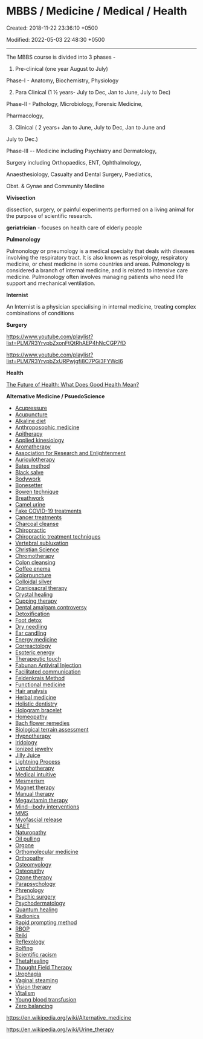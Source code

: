 # MBBS / Medicine / Medical / Health

Created: 2018-11-22 23:36:10 +0500

Modified: 2022-05-03 22:48:30 +0500

---

The MBBS course is divided into 3 phases -

1.  Pre-clinical (one year August to July)

Phase-I - Anatomy, Biochemistry, Physiology

2.  Para Clinical (1 ½ years- July to Dec, Jan to June, July to Dec)

Phase-II - Pathology, Microbiology, Forensic Medicine,

Pharmacology,

3.  Clinical ( 2 years+ Jan to June, July to Dec, Jan to June and

July to Dec.)

Phase-III -- Medicine including Psychiatry and Dermatology,

Surgery including Orthopaedics, ENT, Ophthalmology,

Anaesthesiology, Casualty and Dental Surgery, Paediatics,

Obst. & Gynae and Community Mediine



**Vivisection**

dissection, surgery, or painful experiments performed on a living animal for the purpose of scientific research.



**geriatrician** - focuses on health care of elderly people



**Pulmonology**

Pulmonology or pneumology is a medical specialty that deals with diseases involving the respiratory tract. It is also known as respirology, respiratory medicine, or chest medicine in some countries and areas. Pulmonology is considered a branch of internal medicine, and is related to intensive care medicine. Pulmonology often involves managing patients who need life support and mechanical ventilation.



**Internist**

An Internist is a physician specialising in internal medicine, treating complex combinations of conditions



**Surgery**

<https://www.youtube.com/playlist?list=PLM7R3YrvpbZxonFtQtRhAEP4hNcCGP7fD>

<https://www.youtube.com/playlist?list=PLM7R3YrvpbZxURPwjgfi8C7PGi3FYWcI6>



**Health**

[The Future of Health: What Does Good Health Mean?](https://youtu.be/GXeSoN_8zC4)



**Alternative Medicine / PsuedoScience**
-   [Acupressure](https://en.wikipedia.org/wiki/Acupressure)
-   [Acupuncture](https://en.wikipedia.org/wiki/Acupuncture)
-   [Alkaline diet](https://en.wikipedia.org/wiki/Alkaline_diet)
-   [Anthroposophic medicine](https://en.wikipedia.org/wiki/Anthroposophic_medicine)
-   [Apitherapy](https://en.wikipedia.org/wiki/Apitherapy)
-   [Applied kinesiology](https://en.wikipedia.org/wiki/Applied_kinesiology)
-   [Aromatherapy](https://en.wikipedia.org/wiki/Aromatherapy)
-   [Association for Research and Enlightenment](https://en.wikipedia.org/wiki/Association_for_Research_and_Enlightenment)
-   [Auriculotherapy](https://en.wikipedia.org/wiki/Auriculotherapy)
-   [Bates method](https://en.wikipedia.org/wiki/Bates_method)
-   [Black salve](https://en.wikipedia.org/wiki/Black_salve)
-   [Bodywork](https://en.wikipedia.org/wiki/Bodywork_(alternative_medicine))
-   [Bonesetter](https://en.wikipedia.org/wiki/Bonesetter)
-   [Bowen technique](https://en.wikipedia.org/wiki/Bowen_technique)
-   [Breathwork](https://en.wikipedia.org/wiki/Breathwork)
-   [Camel urine](https://en.wikipedia.org/wiki/Camel_urine)
-   [Fake COVID-19 treatments](https://en.wikipedia.org/wiki/List_of_unproven_methods_against_COVID-19)
-   [Cancer treatments](https://en.wikipedia.org/wiki/Alternative_cancer_treatments)
-   [Charcoal cleanse](https://en.wikipedia.org/wiki/Activated_charcoal_cleanse)
-   [Chiropractic](https://en.wikipedia.org/wiki/Chiropractic)
-   [Chiropractic treatment techniques](https://en.wikipedia.org/wiki/Chiropractic_treatment_techniques)
-   [Vertebral subluxation](https://en.wikipedia.org/wiki/Vertebral_subluxation)
-   [Christian Science](https://en.wikipedia.org/wiki/Christian_Science)
-   [Chromotherapy](https://en.wikipedia.org/wiki/Chromotherapy)
-   [Colon cleansing](https://en.wikipedia.org/wiki/Colon_cleansing)
-   [Coffee enema](https://en.wikipedia.org/wiki/Coffee_enema)
-   [Colorpuncture](https://en.wikipedia.org/wiki/Colorpuncture)
-   [Colloidal silver](https://en.wikipedia.org/wiki/Colloidal_silver)
-   [Craniosacral therapy](https://en.wikipedia.org/wiki/Craniosacral_therapy)
-   [Crystal healing](https://en.wikipedia.org/wiki/Crystal_healing)
-   [Cupping therapy](https://en.wikipedia.org/wiki/Cupping_therapy)
-   [Dental amalgam controversy](https://en.wikipedia.org/wiki/Dental_amalgam_controversy)
-   [Detoxification](https://en.wikipedia.org/wiki/Detoxification_(alternative_medicine))
-   [Foot detox](https://en.wikipedia.org/wiki/Detoxification_foot_baths)
-   [Dry needling](https://en.wikipedia.org/wiki/Dry_needling)
-   [Ear candling](https://en.wikipedia.org/wiki/Ear_candling)
-   [Energy medicine](https://en.wikipedia.org/wiki/Energy_medicine)
-   [Correactology](https://en.wikipedia.org/wiki/Correactology)
-   [Esoteric energy](https://en.wikipedia.org/wiki/Energy_(esotericism))
-   [Therapeutic touch](https://en.wikipedia.org/wiki/Therapeutic_touch)
-   [Fabunan Antiviral Injection](https://en.wikipedia.org/wiki/Fabunan_Antiviral_Injection)
-   [Facilitated communication](https://en.wikipedia.org/wiki/Facilitated_communication)
-   [Feldenkrais Method](https://en.wikipedia.org/wiki/Feldenkrais_Method)
-   [Functional medicine](https://en.wikipedia.org/wiki/Functional_medicine)
-   [Hair analysis](https://en.wikipedia.org/wiki/Hair_analysis_(alternative_medicine))
-   [Herbal medicine](https://en.wikipedia.org/wiki/Herbal_medicine)
-   [Holistic dentistry](https://en.wikipedia.org/wiki/Holistic_dentistry)
-   [Hologram bracelet](https://en.wikipedia.org/wiki/Hologram_bracelet)
-   [Homeopathy](https://en.wikipedia.org/wiki/Homeopathy)
-   [Bach flower remedies](https://en.wikipedia.org/wiki/Bach_flower_remedies)
-   [Biological terrain assessment](https://en.wikipedia.org/wiki/Biological_terrain_assessment)
-   [Hypnotherapy](https://en.wikipedia.org/wiki/Hypnotherapy)
-   [Iridology](https://en.wikipedia.org/wiki/Iridology)
-   [Ionized jewelry](https://en.wikipedia.org/wiki/Ionized_jewelry)
-   [Jilly Juice](https://en.wikipedia.org/wiki/Jilly_Juice)
-   [Lightning Process](https://en.wikipedia.org/wiki/The_Lightning_Process)
-   [Lymphotherapy](https://en.wikipedia.org/wiki/Lymphotherapy)
-   [Medical intuitive](https://en.wikipedia.org/wiki/Medical_intuitive)
-   [Mesmerism](https://en.wikipedia.org/wiki/Animal_magnetism)
-   [Magnet therapy](https://en.wikipedia.org/wiki/Magnet_therapy)
-   [Manual therapy](https://en.wikipedia.org/wiki/Manual_therapy)
-   [Megavitamin therapy](https://en.wikipedia.org/wiki/Megavitamin_therapy)
-   [Mind--body interventions](https://en.wikipedia.org/wiki/Mind%E2%80%93body_interventions)
-   [MMS](https://en.wikipedia.org/wiki/Miracle_Mineral_Supplement)
-   [Myofascial release](https://en.wikipedia.org/wiki/Myofascial_release)
-   [NAET](https://en.wikipedia.org/wiki/Nambudripad%27s_Allergy_Elimination_Techniques)
-   [Naturopathy](https://en.wikipedia.org/wiki/Naturopathy)
-   [Oil pulling](https://en.wikipedia.org/wiki/Oil_pulling)
-   [Orgone](https://en.wikipedia.org/wiki/Orgone)
-   [Orthomolecular medicine](https://en.wikipedia.org/wiki/Orthomolecular_medicine)
-   [Orthopathy](https://en.wikipedia.org/wiki/Orthopathy)
-   [Osteomyology](https://en.wikipedia.org/wiki/Osteomyology)
-   [Osteopathy](https://en.wikipedia.org/wiki/Osteopathy)
-   [Ozone therapy](https://en.wikipedia.org/wiki/Ozone_therapy)
-   [Parapsychology](https://en.wikipedia.org/wiki/Parapsychology)
-   [Phrenology](https://en.wikipedia.org/wiki/Phrenology)
-   [Psychic surgery](https://en.wikipedia.org/wiki/Psychic_surgery)
-   [Psychodermatology](https://en.wikipedia.org/wiki/Psychodermatology)
-   [Quantum healing](https://en.wikipedia.org/wiki/Quantum_healing)
-   [Radionics](https://en.wikipedia.org/wiki/Radionics)
-   [Rapid prompting method](https://en.wikipedia.org/wiki/Rapid_prompting_method)
-   [RBOP](https://en.wikipedia.org/wiki/Reichian_body-oriented_psychotherapy)
-   [Reiki](https://en.wikipedia.org/wiki/Reiki)
-   [Reflexology](https://en.wikipedia.org/wiki/Reflexology)
-   [Rolfing](https://en.wikipedia.org/wiki/Rolfing)
-   [Scientific racism](https://en.wikipedia.org/wiki/Scientific_racism)
-   [ThetaHealing](https://en.wikipedia.org/wiki/ThetaHealing)
-   [Thought Field Therapy](https://en.wikipedia.org/wiki/Thought_Field_Therapy)
-   [Urophagia](https://en.wikipedia.org/wiki/Urophagia)
-   [Vaginal steaming](https://en.wikipedia.org/wiki/Vaginal_steaming)
-   [Vision therapy](https://en.wikipedia.org/wiki/Vision_therapy)
-   [Vitalism](https://en.wikipedia.org/wiki/Vitalism)
-   [Young blood transfusion](https://en.wikipedia.org/wiki/Young_blood_transfusion)
-   [Zero balancing](https://en.wikipedia.org/wiki/Zero_balancing)



<https://en.wikipedia.org/wiki/Alternative_medicine>

<https://en.wikipedia.org/wiki/Urine_therapy>
